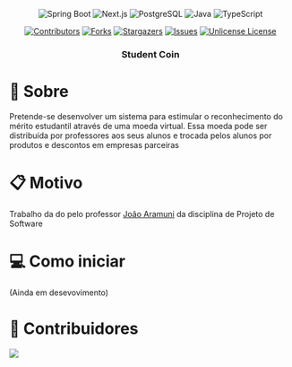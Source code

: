 <div align="center">

![Spring Boot][SpringBoot.io]
![Next.js][Nextjs.io]
![PostgreSQL][Postgres.io]
![Java][Java.io]
![TypeScript][TypeScript.io]

[![Contributors][contributors-shield]][contributors-url]
[![Forks][forks-shield]][forks-url]
[![Stargazers][stars-shield]][stars-url]
[![Issues][issues-shield]][issues-url]
[![Unlicense License][license-shield]][license-url]

  <!-- <a href="https://github.com/bgluis/student-coin/">
    <img src="images/logo.png" alt="Logo" width="80" height="80">
  </a> -->

  <h3>Student Coin</h3>
</div>

# 📖 Sobre

Pretende-se desenvolver um sistema para estimular o reconhecimento do mérito
estudantil através de uma moeda virtual. Essa moeda pode ser distribuída por
professores aos seus alunos e trocada pelos alunos por produtos e descontos em
empresas parceiras

# 📋 Motivo

Trabalho da do pelo professor [João Aramuni](https://github.com/joaopauloaramuni) da disciplina de Projeto de Software

# 💻 Como iniciar

(Ainda em desevovimento)

# 🤝 Contribuidores

 <a href = "https://github.com/bgluis/student-coin/graphs/contributors">
   <img src = "https://contrib.rocks/image?repo=bgluis/student-coin"/>
 </a>

[repossitory-path]: bgluis/student-coin/
[contributors-shield]: https://img.shields.io/github/contributors/bgluis/student-coin.svg?style=for-the-badge
[contributors-url]: https://github.com/bgluis/student-coin/graphs/contributors
[forks-shield]: https://img.shields.io/github/forks/bgluis/student-coin.svg?style=for-the-badge
[forks-url]: https://github.com/bgluis/student-coin/network/members
[stars-shield]: https://img.shields.io/github/stars/bgluis/student-coin.svg?style=for-the-badge
[stars-url]: https://github.com/bgluis/student-coin/stargazers
[issues-shield]: https://img.shields.io/github/issues/bgluis/student-coin.svg?style=for-the-badge
[issues-url]: https://github.com/bgluis/student-coin/issues
[license-shield]: https://img.shields.io/github/license/bgluis/student-coin.svg?style=for-the-badge
[license-url]: https://github.com/bgluis/student-coin/blob/master/LICENSE.txt
[SpringBoot.io]: https://img.shields.io/badge/Spring_Boot-6DB33F?style=for-the-badge&logo=spring&logoColor=white
[Nextjs.io]: https://img.shields.io/badge/Next.js-000000?style=for-the-badge&logo=nextdotjs&logoColor=white
[Postgres.io]: https://img.shields.io/badge/PostgreSQL-336791?style=for-the-badge&logo=postgresql&logoColor=white
[Java.io]: https://img.shields.io/badge/Java-ED8B00?style=for-the-badge&logo=java&logoColor=white
[TypeScript.io]: https://img.shields.io/badge/TypeScript-007ACC?style=for-the-badge&logo=typescript&logoColor=white
